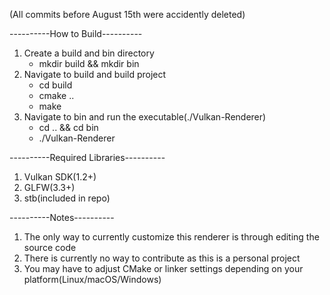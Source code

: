 
(All commits before August 15th were accidently deleted)

----------How to Build----------
1. Create a build and bin directory
    - mkdir build && mkdir bin
2. Navigate to build and build project
    - cd build
    - cmake ..
    - make
3. Navigate to bin and run the executable(./Vulkan-Renderer)
    - cd .. && cd bin
    - ./Vulkan-Renderer    

----------Required Libraries----------
1. Vulkan SDK(1.2+)
2. GLFW(3.3+)
3. stb(included in repo)

----------Notes----------
1. The only way to currently customize this renderer is through editing the source code
2. There is currently no way to contribute as this is a personal project
3. You may have to adjust CMake or linker settings depending on your platform(Linux/macOS/Windows)